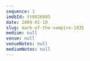 ```yaml
---
sequence: 1
imdbId: tt0026685
date: 2009-01-10
slug: mark-of-the-vampire-1935
medium: null
venue: null
venueNotes: null
mediumNotes: null
---
```


